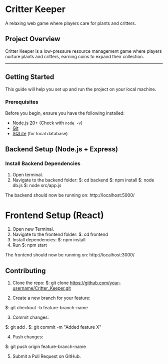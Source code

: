 # Critter Keeper

A relaxing web game where players care for plants and critters.

## Project Overview

Critter Keeper is a low-pressure resource management game where players nurture plants and critters, earning coins to expand their collection.

---

## Getting Started

This guide will help you set up and run the project on your local machine.

### Prerequisites

Before you begin, ensure you have the following installed:

- [Node.js 20+](https://nodejs.org/) (Check with `node -v`)
- [Git](https://git-scm.com/)
- [SQLite](https://www.sqlite.org/download.html) (for local database)

## Backend Setup (Node.js + Express)

### Install Backend Dependencies

1. Open terminal.
2. Navigate to the backend folder:
   $: cd backend
   $: npm install
   $: node db.js
   $: node src/app.js

The backend should now be running on: http://localhost:5000/

# Frontend Setup (React)

1. Open new Terminal.
2. Navigate to the frontend folder:
   $: cd frontend
3. Install dependencies:
   $: npm install
4. Run
   $: npm start

The frontend should now be running on: http://localhost:3000/

## Contributing

1. Clone the repo:
   $: git clone https://github.com/your-username/Critter_Keeper.git

2. Create a new branch for your feature:

$: git checkout -b feature-branch-name

3. Commit changes:

$: git add .
$: git commit -m "Added feature X"

4. Push changes:

$: git push origin feature-branch-name

5. Submit a Pull Request on GitHub.
